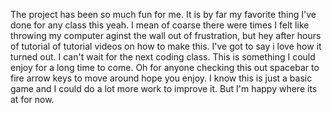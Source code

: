 The project has been so much fun for me. It is by far my favorite thing I've done for any class this yeah. I mean of coarse there were times I felt like throwing my computer aginst the wall out of frustration, but hey after hours of tutorial of tutorial videos on how to make this. I've got to say i love how it turned out. I can't wait for the next coding class. This is something I could enjoy for a long time to come. Oh for anyone checking this out spacebar to fire arrow keys to move around hope you enjoy. I know this is just a basic game and I could do a lot more work to improve it. But I'm happy where its at for now.  
